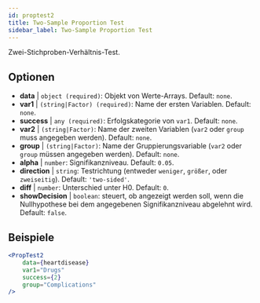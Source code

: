 ```yaml
---
id: proptest2
title: Two-Sample Proportion Test
sidebar_label: Two-Sample Proportion Test
---
```


Zwei-Stichproben-Verhältnis-Test.

## Optionen

* __data__ | `object (required)`: Objekt von Werte-Arrays. Default: `none`.
* __var1__ | `(string|Factor) (required)`: Name der ersten Variablen. Default: `none`.
* __success__ | `any (required)`: Erfolgskategorie von `var1`. Default: `none`.
* __var2__ | `(string|Factor)`: Name der zweiten Variablen (`var2` oder `group` muss angegeben werden). Default: `none`.
* __group__ | `(string|Factor)`: Name der Gruppierungsvariable (`var2` oder `group` müssen angegeben werden). Default: `none`.
* __alpha__ | `number`: Signifikanzniveau. Default: `0.05`.
* __direction__ | `string`: Testrichtung (entweder `weniger`, `größer`, oder `zweiseitig`). Default: `'two-sided'`.
* __diff__ | `number`: Unterschied unter H0. Default: `0`.
* __showDecision__ | `boolean`: steuert, ob angezeigt werden soll, wenn die Nullhypothese bei dem angegebenen Signifikanzniveau abgelehnt wird. Default: `false`.


## Beispiele

```jsx live
<PropTest2
    data={heartdisease} 
    var1="Drugs"
    success={2}
    group="Complications"
/>
```
